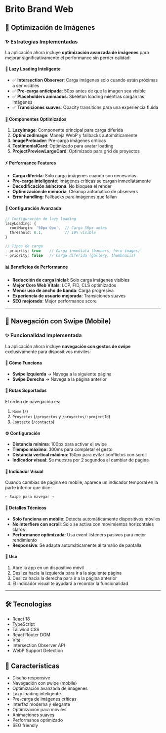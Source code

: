 # Brito Brand Web

## 🎯 Optimización de Imágenes

### ✨ Estrategias Implementadas

La aplicación ahora incluye **optimización avanzada de imágenes** para mejorar significativamente el performance sin perder calidad:

#### 🔄 **Lazy Loading Inteligente**

- ✅ **Intersection Observer**: Carga imágenes solo cuando están próximas a ser visibles
- ✅ **Pre-carga anticipada**: 50px antes de que la imagen sea visible
- ✅ **Placeholders animados**: Skeleton loading mientras cargan las imágenes
- ✅ **Transiciones suaves**: Opacity transitions para una experiencia fluida

#### 🎨 **Componentes Optimizados**

1. **LazyImage**: Componente principal para carga diferida
2. **OptimizedImage**: Maneja WebP y fallbacks automáticamente
3. **ImagePreloader**: Pre-carga imágenes críticas
4. **TestimonialCard**: Optimizado para avatar loading
5. **ProjectPreviewLargeCard**: Optimizado para grid de proyectos

#### ⚡ **Performance Features**

- **Carga diferida**: Solo carga imágenes cuando son necesarias
- **Pre-carga inteligente**: Imágenes críticas se cargan inmediatamente
- **Decodificación asíncrona**: No bloquea el render
- **Optimización de memoria**: Cleanup automático de observers
- **Error handling**: Fallbacks para imágenes que fallan

#### 🎯 **Configuración Avanzada**

```typescript
// Configuración de lazy loading
lazyLoading: {
  rootMargin: '50px 0px',  // Carga 50px antes
  threshold: 0.1,          // 10% visible
}

// Tipos de carga
- priority: true    // Carga inmediata (banners, hero images)
- priority: false   // Carga diferida (gallery, thumbnails)
```

#### 📊 **Beneficios de Performance**

- **Reducción de carga inicial**: Solo carga imágenes visibles
- **Mejor Core Web Vitals**: LCP, FID, CLS optimizados
- **Menor uso de ancho de banda**: Carga progresiva
- **Experiencia de usuario mejorada**: Transiciones suaves
- **SEO mejorado**: Mejor performance score

---

## 🎯 Navegación con Swipe (Mobile)

### ✨ Funcionalidad Implementada

La aplicación ahora incluye **navegación con gestos de swipe** exclusivamente para dispositivos móviles:

#### 🔄 **Cómo Funciona**

- **Swipe Izquierda** → Navega a la siguiente página
- **Swipe Derecha** → Navega a la página anterior

#### 📍 **Rutas Soportadas**

El orden de navegación es:

1. `Home` (`/`)
2. `Proyectos` (`/proyectos` y `/proyectos/:projectId`)
3. `Contacto` (`/contacto`)

#### ⚙️ **Configuración**

- **Distancia mínima**: 100px para activar el swipe
- **Tiempo máximo**: 300ms para completar el gesto
- **Distancia vertical máxima**: 150px para evitar conflictos con scroll
- **Indicador visual**: Se muestra por 2 segundos al cambiar de página

#### 🎨 **Indicador Visual**

Cuando cambias de página en mobile, aparece un indicador temporal en la parte inferior que dice:

```
← Swipe para navegar →
```

#### 🔧 **Detalles Técnicos**

- **Solo funciona en mobile**: Detecta automáticamente dispositivos móviles
- **No interfiere con scroll**: Solo se activa con movimientos horizontales claros
- **Performance optimizada**: Usa event listeners pasivos para mejor rendimiento
- **Responsive**: Se adapta automáticamente al tamaño de pantalla

#### 🚀 **Uso**

1. Abre la app en un dispositivo móvil
2. Desliza hacia la izquierda para ir a la siguiente página
3. Desliza hacia la derecha para ir a la página anterior
4. El indicador visual te ayudará a recordar la funcionalidad

---

## 🛠️ Tecnologías

- React 18
- TypeScript
- Tailwind CSS
- React Router DOM
- Vite
- Intersection Observer API
- WebP Support Detection

## 🎨 Características

- Diseño responsive
- Navegación con swipe (mobile)
- Optimización avanzada de imágenes
- Lazy loading inteligente
- Pre-carga de imágenes críticas
- Interfaz moderna y elegante
- Optimización para móviles
- Animaciones suaves
- Performance optimizado
- SEO friendly
